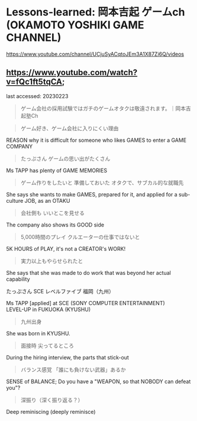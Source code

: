 # Lessons-learned: 岡本吉起 ゲームch (OKAMOTO YOSHIKI GAME CHANNEL)

https://www.youtube.com/channel/UCjuSyACqtoJEm3A1X87Zi6Q/videos

## https://www.youtube.com/watch?v=fQc1ft5tqCA;
last accessed: 20230223

> ゲーム会社の採用試験ではガチのゲームオタクは敬遠されます。｜岡本吉起塾Ch

> ゲーム好き、ゲーム会社に入りにくい理由

REASON why it is difficult for someone 
who likes GAMES to enter a GAME COMPANY

> たっぷさん ゲームの思い出がたくさん

Ms TAPP has plenty of GAME MEMORIES

> ゲーム作りをしたいと 準備しておいた オタクで、サブカル的な就職先

She says she wants to make GAMES,
prepared for it, and applied for a sub-culture JOB,
as an OTAKU

> 会社側も いいとこを見せる

The company also shows its GOOD side

> 5,000時間のプレイ クルエーターの仕事ではないと

5K HOURS of PLAY, it's not a CREATOR's WORK!

> 実力以上もやらせられたと

She says that she was made to do work 
that was beyond her actual capability

たっぷさん SCE レベルファイブ 福岡（九州）

Ms TAPP [applied] at SCE (SONY COMPUTER ENTERTAINMENT)<br/>
LEVEL-UP in FUKUOKA (KYUSHU)

> 九州出身

She was born in KYUSHU.

> 面接時 尖ってるところ

During the hiring interview, the parts that stick-out

> バランス感覚 「誰にも負けない武器」あるか

SENSE of BALANCE; Do you have a "WEAPON, so that NOBODY can defeat you"?

> 深振り（深く振り返る？）

Deep reminiscing (deeply reminisce)

